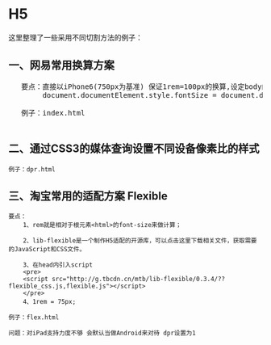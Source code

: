 # H5
这里整理了一些采用不同切割方法的例子：

## 一、网易常用换算方案
  <pre>
   要点：直接以iPhone6(750px为基准) 保证1rem=100px的换算,设定body的宽度为7.5rem; 结合脚本动态设置html的font-size大小
  		document.documentElement.style.fontSize = document.documentElement.clientWidth/7.5+"px";
   
   例子：index.html
  </pre>
## 二、通过CSS3的媒体查询设置不同设备像素比的样式
	例子：dpr.html

## 三、淘宝常用的适配方案 Flexible
	要点：
	    1、rem就是相对于根元素<html>的font-size来做计算；

	    2、lib-flexible是一个制作H5适配的开源库，可以点击这里下载相关文件，获取需要的JavaScript和CSS文件。

	    3、在head内引入script
	    <pre>
	    <script src="http://g.tbcdn.cn/mtb/lib-flexible/0.3.4/??flexible_css.js,flexible.js"></script>
		</pre>
	    4、1rem = 75px;

	例子：flex.html

	问题：对iPad支持力度不够 会默认当做Android来对待 dpr设置为1
